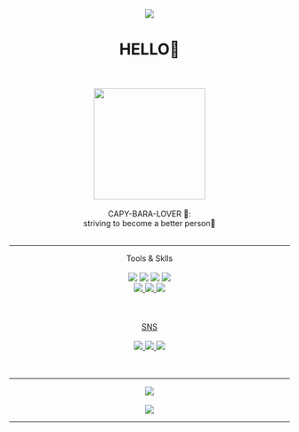 <div align="center">
  <img src="https://capsule-render.vercel.app/api?type=waving&color=auto&height=200&section=header&text=Juno-Bara`s_GitHub&fontSize=90" />
</div>

<div align="center">
  <h1>HELLO👋</h1><br/><br/>
  <img src="https://github.com/juno-bara/7_tutoring/assets/124761676/2bcfbe45-d78c-478d-ac9e-434a2cfc4de8 width="300" height="200"" /><br/><br/>
</div> 
    
<div align="center">
  CAPY-BARA-LOVER 💙:<br/>
  striving to become a better person💪  <br/><br/>
</div> 


---

<div align="center">
  Tools & Sklls <br/><br/>
</div>  


<div align="center">
  <img src="https://img.shields.io/badge/Visual Studio Code-007ACC?style=flat&logo=Visual Studio Code&logoColor=white"/>
  <img src="https://img.shields.io/badge/r-276DC3?style=flat&logo=r&logoColor=white"/>  
  <img src="https://img.shields.io/badge/python-3776AB?style=flat&logo=python&logoColor=white"/> 
  <img src="https://img.shields.io/badge/GitHub-181717?style=flat&logo=GitHub&logoColor=white"/><br/>
  <a href="https://www.notion.so/da1d8bec74224d11a56f8049a089abdd" target="_blank"><img src="https://img.shields.io/badge/Notion-000000?style=flat&logo=Notion&logoColor=white"/>
  <img src="https://img.shields.io/badge/Slack-4A154B?style=flat&logo=Slack&logoColor=white"/>
  <img src="https://img.shields.io/badge/jupyter-F37626?style=flat&logo=jupyter&logoColor=white"/><br/><br/><br/><br/>
</div>

<div align="center">
  SNS<br/><br/>
</div>

<div align="center">
  <a href="leejuno0403@gmail.com" target="_blank"><img src="https://img.shields.io/badge/gmail-EA4335?style=flat&logo=gmail&logoColor=white"/>
  <a href="https://www.notion.so/da1d8bec74224d11a56f8049a089abdd" target="_blank"><img src="https://img.shields.io/badge/kakao-FFCD00?style=flat&logo=kakao&logoColor=white"/>
  <img src="https://img.shields.io/badge/instagram-E4405F?style=flat&logo=instagram&logoColor=white"/><br/><br/><br/>
</div>

---

<div align=center>
  
</div>


<div align="center">
  <img src="https://github-readme-stats.vercel.app/api/top-langs/?username=juno-bara&layout=compact"><br><br>
  <img src="https://github-readme-stats.vercel.app/api?username=juno-bara&theme=nord&show_icons=true">
  
</div>

---

